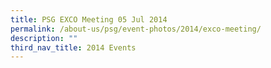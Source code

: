 ```yaml
---
title: PSG EXCO Meeting 05 Jul 2014
permalink: /about-us/psg/event-photos/2014/exco-meeting/
description: ""
third_nav_title: 2014 Events
---
```



